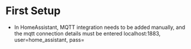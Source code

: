 # First Setup

- In HomeAssistant, MQTT integration needs to be added
  manually, and the mqtt connection details must be entered
  localhost:1883, user=home_assistant, pass=<see corresponding secret file>
